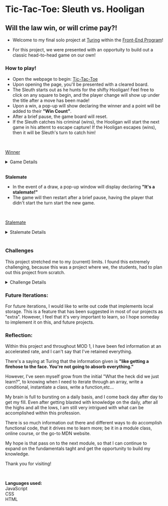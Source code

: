 # Tic-Tac-Toe: Sleuth vs. Hooligan

## Will the law win, or will crime pay?!

* Welcome to my final solo project at [Turing](https://turing.edu/) within the [Front-End Program](https://frontend.turing.edu/)!

* For this project, we were presented with an opportuity to build out a classic head-to-head game on our own!

### How to play!

* Open the webpage to begin: [Tic-Tac-Toe](https://jfarelli.github.io/tic-tac-toe/)
* Upon opening the page, you'll be presented with a cleared board. 
* The Sleuth starts out as he hunts for the shifty Hooligan! Feel free to click on any square to begin, and the player change will show up under the title after a move has been made! 
* Upon a win, a pop-up will show declaring the winner and a point will be added to their **"Win Count"**.
* After a brief pause, the game board will reset.
* If the Sleuth catches his criminal (wins), the Hooligan will start the next game in his attemt to escape capture! If the Hooligan escapes (wins), then it will be Sleuth's turn to catch him!
<br>

[Winner](https://user-images.githubusercontent.com/97558758/165325346-4a02018f-ee67-49aa-9aa0-d99acd836569.mov)

<details>
<summary>Game Details</summary>
<br>

**Starting the game:**
To get the game to start on a cleared board, I envoke a `startGame()` function at the start of my code, so it's the first thing the system recognizes.<br>
This then looks to the `gameStart()` function which is written to clear all the player icons from the board, ensure that the pop-up message is removed, displays the current players turn, and after games are won, it will change the player turn using the    `playerChangeAfterWin()` function, and ensure that win counts are updated by accessing the `updatePlayerWins()` function.

<br>

**Changing Turns:**
To get the player change to happen, I wrote a `whoseTurn()` function that detects the current player and switches to the other player after a move is made.<br>
This function is then invoked in the `displayPlayerTurn()` function which displays the current player on the board.

<br>

**Declaring a winner:**
To know when a winner is declared, I took a more streamlined approach. I wanted to do more with less. Instead of having big chunky code, I looked up more advanced methods to make sure my approach would work.<br>
The function I wrote for `whoWins()`, uses the `.some()` method to look through each combo in the `winningNumbers` array to detect what a winning combination is.<br>
This method is then connected by the `.every()` method (which tests if the elements in the array pass the test that the `.some()` method laid out) to look at every square on the board to check that a player has a winning combination.<br>
If a combo is detected using a certain players icon, then the `whoWins()` funtion is envoked in a conditional statement within the `squareClicked()` function (which detects the clicks on the board).<br>
If a winner is declared, the `gameCompleted()` function is then ran to display the `winningMessage` pop-up, displaying the winning player, and also updates that player's win count on the board by accesing the `updatePlayerWins()` function.<br>
The board resets after a brief pause usind a `timeOut()` function.

</details>
<br>

**Stalemate**

* In the event of a draw, a pop-up window will display declaring **"It's a stalemate!"**
* The game will then restart after a brief pause, having the player that didn't start the turn start the new game.
<br>


[Stalemate](https://user-images.githubusercontent.com/97558758/165327352-91cb3534-4a93-4bd1-a32d-0c44e274e86f.mov)

<details>
<summary>Stalemate Details</summary>
<br>

**Declaring a Stalemate:**
To declare the draw, I wrote the `itsADraw()` function which uses the `.every()` method again to check that every square is occupied by either players icons.<br>
Once it's detected that all squares are filled, this function is then also linked to the `squareClicked()` function in a conditional. If this conditional is met, the `gameCompleted()` function is then ran to display the stalemate message within a pop-up.<br> 
The board then resets after a brief pause using a `timeOut()` function, and then the turn is changed to the player that didn't start the previous round.<br>
This is accomplished due to the invocation of the `playerChangeAfterWin()` function within the `gameStart()` function. This function detects the player that won, and then resets the `currentPlayer` boolean value, so that it changes to the other player on a new game.

</details>
<br>

### Challenges
This project stretched me to my (current) limits. I found this extremely challenging, because this was a project where we, the students, had to plan out this project from scratch.

<details>
<summary>Challenge Details</summary>
<br>
The planning phase was very important to this project. I started by listing out how I thought the game would function. It was mainly brief steps, such as: 

1. Game should start with a fresh board.
2. Each square should detect a click, and which player clicked.
3. Player move should change after current player has made a move.
4. Once a combo is declared, a winning message should be displayed.
5. Etc...

From brief steps, details started to form:
1. Game should start with a fresh board.
    * Need a reset board function to clear board
    * Need player turn to update on restart, so it's the other player's turn.
    * Make sure win counts are updated.

2. Each square should detect a click, and which player clicked.
    * Should know whos turn it is.
    * Should display current player turn.
    * Should detect a win.
    * Should run another function to display winner.

After the initial logic and details were formed, I started moving my notes to pseudocode within my .js files.

That's where the real challenge formed. What do I even begin with?!?!
It was an incredible challenge to even start writing functions. Deciding what functions I should start with, what they should include, and if they were updating the data, or manipulating the DOM. The whole thing through me for a loop. 

After about a full day filled with stress and questioning what I got myself into, I started chipping away. 

Initial ideas, turned to shell functions w/ pseudocode written inside. Those shells and pseudocode turned into functionality. That functionality drove other functionality. Variables were created, methods were used, codes were broken, error messages were had, emotions flew...and the beat goes on.

Throughout the process, I felt all of the emotions: frustration, anger, happiness, sadness, more frustration, more anger, and then finally (FINALLY!!!) it all washed away after I saw that my code worked and my game was functional. **WHAT A RIDE!!!**
</details>


### Future Iterations:
For future iterations, I would like to write out code that implements local storage. This is a feature that has been suggested in most of our projects as "extra". However, I feel that it's very important to learn, so I hope someday to implement it on this, and future projects.


### Reflection:
Within this project and throughout MOD 1, I have been fed information at an accelerated rate, and I can't say that I've retained everything. 

There's a saying at Turing that the information given is **"like getting a firehose to the face. You're not going to absorb everything."**

However, I've seen myself grow from the initial "What the heck did we just learn?", to knowing when I need to iterate through an array, write a conditional, instantiate a class, write a function,etc...

My brain is full to bursting on a daily basis, and I come back day after day to get my fill. Even after getting blasted with knowledge on the daily, after all the highs and all the lows, I am still very intrigued with what can be accomplished within this profession. 

There is so much information out there and different ways to do accomplish functional code, that it drives me to learn more; be it in a module class, online course, or the go-to MDN website. 

My hope is that pass on to the next module, so that I can continue to expand on the fundamentals taght and get the opportunity to build my knowledge.

Thank you for visiting!

<br>







**Languages used:**<br>
JavaScript
<br>
CSS
<br>
HTML

